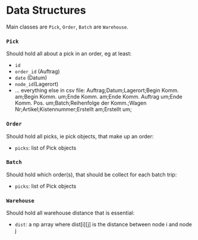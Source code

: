 # Data Structures
Main classes are `Pick`, `Order`, `Batch` are `Warehouse`.

### `Pick`
Should hold all about a pick in an order, eg at least:
- `id`
- `order_id` (Auftrag)
- `date` (Datum)
- `node_id`(Lagerort)
- ... everything else in csv file: Auftrag;Datum;Lagerort;Begin Komm. am;Begin Komm. um;Ende Komm. am;Ende Komm. Auftrag um;Ende Komm. Pos. um;Batch;Reihenfolge der Komm.;Wagen Nr;Artikel;Kistennummer;Erstellt am;Erstellt um;


### `Order`
Should hold all picks, ie pick objects, that make up an order:
- `picks`: list of Pick objects

### `Batch`
Should hold which order(s), that should be collect for each batch trip:
- `picks`: list of Pick objects

### `Warehouse`
Should hold all warehouse distance that is essential:
- `dist`: a np array where dist[i][j] is the distance between node i and node j
